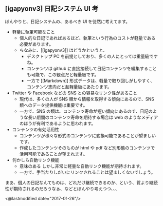 ## [igapyonv3] 日記システム UI 考

ぼんやりと、日記システムの、あるべき UI を徒然に考えてます。

* 軽量に執筆可能なこと
  * 個人的な日記であればあるほど、執筆という行為のコストが軽量である必要があります。
  * ちなみに、[[igapyonv3]] はどうかというと、
    * デスクトップ PC を前提としており、多くの人にとっては重量級ですね。
    * コンテンツは github に直接接続して日記コンテンツを編集することも可能で、この観点だと軽量級です。
    * 一方で [[Markdown]] 形式データは、軽量で取り回しがしやすく、コンテンツ志向だと超軽量級にあたります。
* Twitter や Facebook などの SNS との容易なリンク性があること
  * 現代は、多くの人が SNS 類から情報を取得する傾向にあるので、SNS 類へのデータ提供機能は重要です。
  * 一方で、SNS の類は、コンテンツ寿命が短い傾向にあるので、日記のような長い期間のコンテンツ寿命を期待する場合は web のようなメディアのほうが有利であるように思われます。
* コンテンツの有効活用性
  * コンテンツが様々な形式のコンテンツに変換可能であることが望ましいです。
  * 作成したコンテンツそのものが html や pdf など別形態のコンテンツで活用可能であることが望まれます。
* 何かしら自動リンク機能
  * 意味のある しかし非常に軽量な自動リンク機能が期待されます。
  * 一方で、手当たりしだいにリンクされることは望ましくないでしょう。

まあ、個人の日記なんてものは、どれだけ継続できるのか、という、質より継続性が期待されるのだろうなぁ、などとぼんやり考えつつ、、、

<@lastmodified date="2017-01-26"/>
